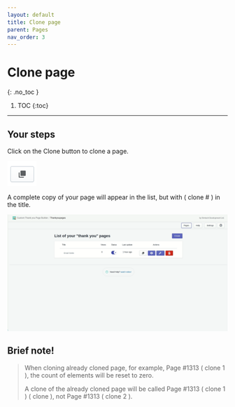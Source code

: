 ```yaml
---
layout: default
title: Clone page
parent: Pages
nav_order: 3
---
```


# Clone page
{: .no_toc }

1. TOC
{:toc}
---

## Your steps 
Click on the Clone button to clone a page.

<span class="doc_image">![edit](/assets/images/pages/clone_button.png)</span>

A complete copy of your page will appear in the list, but with ( clone # ) in the title.

<span class="doc_image" id="clone" onclick="showModal(this.getAttribute('id'))">![clone](/assets/images/pages/pagelist_clone.gif)</span>

## Brief note!

>
>   When cloning already cloned page, for example, Page #1313 ( clone 1 ), the count of elements will be reset to zero. 
>
>   A clone of the already cloned page will be called Page #1313 ( clone 1 ) ( clone ), not Page #1313 ( clone 2 ).
